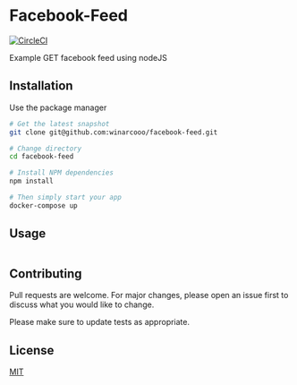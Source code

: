 # Facebook-Feed

[![CircleCI](https://circleci.com/gh/winarcooo/facebook-feed/tree/master.svg?style=svg)](https://circleci.com/gh/winarcooo/facebook-feed/tree/master)

Example GET facebook feed using nodeJS

## Installation

Use the package manager 

```bash
# Get the latest snapshot
git clone git@github.com:winarcooo/facebook-feed.git

# Change directory
cd facebook-feed

# Install NPM dependencies
npm install

# Then simply start your app
docker-compose up

```

## Usage

```python
```

## Contributing
Pull requests are welcome. For major changes, please open an issue first to discuss what you would like to change.

Please make sure to update tests as appropriate.

## License
[MIT](https://choosealicense.com/licenses/mit/)
